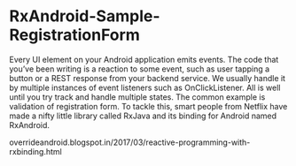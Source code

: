 # RxAndroid-Sample-RegistrationForm
Every UI element on your Android application emits events. The code that you’ve been writing is a reaction to some event, such as user tapping a button or a REST response from your backend service. We usually handle it by multiple instances of event listeners such as OnClickListener. All is well until you try track and handle multiple states. The common example is validation of registration form. To tackle this, smart people from Netflix have made a nifty little library called RxJava and its binding for Android named RxAndroid.

overrideandroid.blogspot.in/2017/03/reactive-programming-with-rxbinding.html
